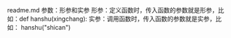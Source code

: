 readme.md
参数：形参和实参
  形参：定义函数时，传入函数的参数就是形参，比如：def hanshu(xingchang):
  实参：调用函数时，传入函数的参数就是实参，比如： hanshu("shican")
